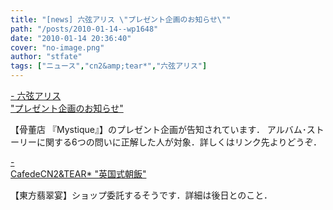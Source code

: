 ```yaml
---
title: "[news] 六弦アリス \"プレゼント企画のお知らせ\""
path: "/posts/2010-01-14--wp1648"
date: "2010-01-14 20:36:40"
cover: "no-image.png"
author: "stfate"
tags: ["ニュース","cn2&amp;tear*","六弦アリス"]
---
```


<style type="text/css">
<!--
p {white-space: pre-wrap};
-->
</style>

<a  href="http://www.rokugen.net/" target="_blank">- 六弦アリス "プレゼント企画のお知らせ"</a>
<div >【骨董店 『Mystique』】のプレゼント企画が告知されています．
アルバム･ストーリーに関する6つの問いに正解した人が対象．詳しくはリンク先よりどうぞ．</div>

<a  href="http://mure.sakura.ne.jp/cn2/ohanamibanzai.htm" target="_blank">- CafedeCN2&TEAR* "英国式朝飯"</a>
<div >【東方翡翠宴】ショップ委託するそうです．詳細は後日とのこと．</div>